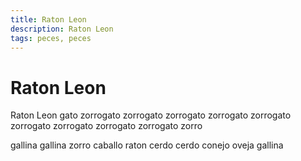 ```yaml
---
title: Raton Leon
description: Raton Leon
tags: peces, peces
---
```


# Raton Leon

Raton Leon gato zorrogato zorrogato zorrogato zorrogato zorrogato zorrogato zorrogato zorrogato zorrogato zorro

gallina gallina zorro caballo raton cerdo cerdo conejo oveja gallina
